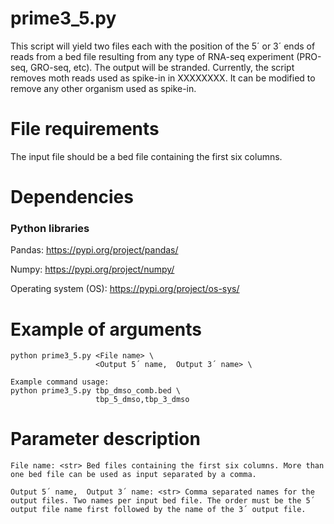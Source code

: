
# prime3_5.py #
This script will yield two files each with the position of the 5´ or 3´ ends of reads from a bed file resulting from any type of RNA-seq experiment (PRO-seq, GRO-seq, etc). The output will be stranded. Currently, the script removes moth reads used as spike-in in XXXXXXXX. It can be modified to remove any other organism used as spike-in.

# File requirements #
The input file should be a bed file containing the first six columns. 

# Dependencies #
### Python libraries ###
Pandas: https://pypi.org/project/pandas/

Numpy: https://pypi.org/project/numpy/

Operating system (OS): https://pypi.org/project/os-sys/

# Example of arguments #
```
python prime3_5.py <File name> \
                   <Output 5´ name,  Output 3´ name> \

Example command usage: 
python prime3_5.py tbp_dmso_comb.bed \
                   tbp_5_dmso,tbp_3_dmso
```
# Parameter description #
```
File name: <str> Bed files containing the first six columns. More than one bed file can be used as input separated by a comma. 

Output 5´ name,  Output 3´ name: <str> Comma separated names for the output files. Two names per input bed file. The order must be the 5´ output file name first followed by the name of the 3´ output file.

```


